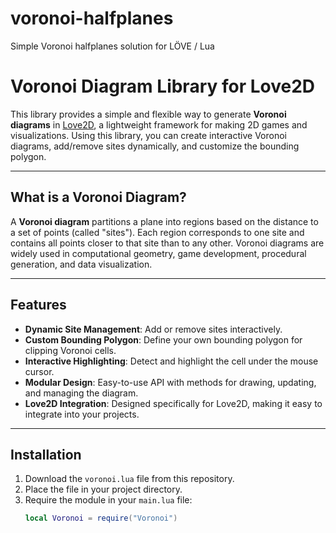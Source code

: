 # voronoi-halfplanes
Simple Voronoi halfplanes solution for LÖVE / Lua


# Voronoi Diagram Library for Love2D

This library provides a simple and flexible way to generate **Voronoi diagrams** in [Love2D](https://love2d.org/), a lightweight framework for making 2D games and visualizations. Using this library, you can create interactive Voronoi diagrams, add/remove sites dynamically, and customize the bounding polygon.

---

## What is a Voronoi Diagram?

A **Voronoi diagram** partitions a plane into regions based on the distance to a set of points (called "sites"). Each region corresponds to one site and contains all points closer to that site than to any other. Voronoi diagrams are widely used in computational geometry, game development, procedural generation, and data visualization.

---

## Features

- **Dynamic Site Management**: Add or remove sites interactively.
- **Custom Bounding Polygon**: Define your own bounding polygon for clipping Voronoi cells.
- **Interactive Highlighting**: Detect and highlight the cell under the mouse cursor.
- **Modular Design**: Easy-to-use API with methods for drawing, updating, and managing the diagram.
- **Love2D Integration**: Designed specifically for Love2D, making it easy to integrate into your projects.

---

## Installation

1. Download the `voronoi.lua` file from this repository.
2. Place the file in your project directory.
3. Require the module in your `main.lua` file:
   ```lua
   local Voronoi = require("Voronoi")
   ```

